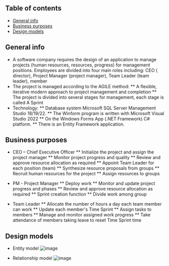## Table of contents
* [General info](#general-info)
* [Business purposes](#business-purposes)
* [Design models](#design-models)

## General info
* A software company requires the design of an application to manage projects (human resources, resources, progress) for management positions. Employees are divided into four main roles including: CEO ( director), Project Manager (project manager), Team Leader (team leader), member
* The project is managed according to the AGILE method:
** A flexible, iterative modern approach to project management and completion
** The project is divided into several stages for management, each stage is called A Sprint
* Technology:
** Database system Microsoft SQL Server Management Studio 18/19/22.
** The Winform program is written with Microsoft Visual Studio 2022
** On the Windows Forms App (.NET Framework) C# platform.
** There is an Entity Framework application.

## Business purposes
* CEO – Chief Executive Officer
** Initialize the project and assign the project manager
** Monitor project progress and quality
** Review and approve resource allocation as required
** Appoint Team Leader for each position (team)
** Synthesize resource proposals from groups
** Recruit human resources for the project
** Assign resources to groups
  
* PM - Project Manager
** Deploy work
** Monitor and update project progress and phases
** Review and approve resource allocation as required
** Sprint creation function
** Divide work among group

* Team Leader
** Allocate the number of hours a day each team member can work
** Update each member's Time Sprint
** Assign tasks to members
** Manage and monitor assigned work progress
** Take attendance of members taking leave to reset Time Sprint time

## Design models
* Entity model
![image](https://github.com/Narius2030/QLDA/assets/94912102/a0f805a6-be31-4260-8a9d-ef40ae5266ea)

* Relationship model
![image](https://github.com/Narius2030/QLDA/assets/94912102/23a527b3-8f94-48ee-bb18-1c78997ad18b)


